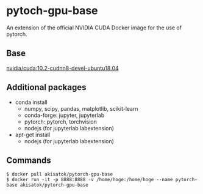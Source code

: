 # pytoch-gpu-base

An extension of the official NVIDIA CUDA Docker image for the use of pytorch.

## Base

[nvidia/cuda:10.2-cudnn8-devel-ubuntu18.04](https://hub.docker.com/r/nvidia/cuda/tags?page=1&name=10.2-cudnn8-devel-ubuntu)

## Additional packages

* conda install
  * numpy, scipy, pandas, matplotlib, scikit-learn
  * conda-forge: jupyter, jupyterlab
  * pytorch: pytorch, torchvision
  * nodejs (for jupyterlab labextension)
* apt-get install
  * nodejs (for jupyterlab labextension)

## Commands

```
$ docker pull akisatok/pytorch-gpu-base
$ docker run -it -p 8888:8888 -v /home/hoge:/home/hoge --name pytorch-base akisatok/pytorch-gpu-base
```
